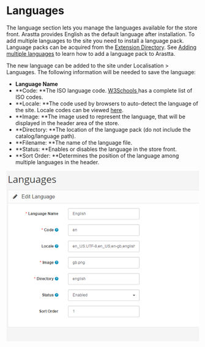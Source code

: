 Languages
=========

The language section lets you manage the languages available for the store front. Arastta provides English as the default language after installation. To add multiple languages to the site you need to install a language pack. Language packs can be acquired from the [Extension Directory](http://translations.arastta.pro/). See [Adding multiple languages](docs/user-manual/admin/language) to learn how to add a language pack to Arastta.

The new language can be added to the site under Localisation > Languages. The following information will be needed to save the language:

- **Language Name**
- **Code: **The ISO language code. [W3Schools ](http://www.w3schools.com/tags/ref_language_codes.asp)has a complete list of ISO codes.
- **Locale: **The code used by browsers to auto-detect the language of the site. Locale codes can be viewed [here](https://developer.chrome.com/webstore/i18n#localeTable).
- **Image: **The image used to represent the language, that will be displayed in the header area of the store.
- **Directory: **The location of the language pack (do not include the catalog/language path).
- **Filename: **The name of the language file.
- **Status: **Enables or disables the language in the store front.
- **Sort Order: **Determines the position of the language among multiple languages in the header.

![languages backend](_images/languages.png)
